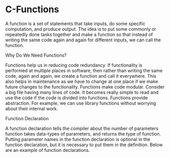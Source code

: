 # C-Functions
A function is a set of statements that take inputs, do some specific computation, and produce output. The idea is to put some commonly or repeatedly done tasks together and make a function so that instead of writing the same code again and again for different inputs, we can call the function.

Why Do We Need Functions?

Functions help us in reducing code redundancy. If functionality is performed at multiple places in software, then rather than writing the same code, again and again, we create a function and call it everywhere. This also helps in maintenance as we have to change at one place if we make future changes to the functionality.
Functions make code modular. Consider a big file having many lines of code. It becomes really simple to read and use the code if the code is divided into functions.
Functions provide abstraction. For example, we can use library functions without worrying about their internal work.

Function Declaration

A function declaration tells the compiler about the number of parameters function takes data-types of parameters, and returns the type of function. Putting parameter names in the function declaration is optional in the function declaration, but it is necessary to put them in the definition. Below are an example of function declarations.
